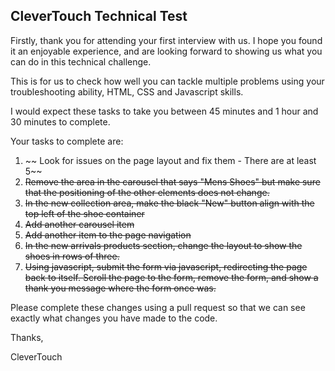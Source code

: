 ## CleverTouch Technical Test

Firstly, thank you for attending your first interview with us. I hope you found it an enjoyable
experience, and are looking forward to showing us what you can do in this technical challenge.

This is for us to check how well you can tackle multiple problems using your troubleshooting
ability, HTML, CSS and Javascript skills.

I would expect these tasks to take you between 45 minutes and 1 hour and 30 minutes to complete.

Your tasks to complete are:

1. ~~ Look for issues on the page layout and fix them - There are at least 5~~
2. ~~Remove the area in the carousel that says "Mens Shoes" but make sure that the positioning of
   the other elements does not change.~~
3. ~~In the new collection area, make the black "New" button align with the top left of the shoe
   container~~
4. ~~Add another carousel item~~
5. ~~Add another item to the page navigation~~
6. ~~In the new arrivals products section, change the layout to show the shoes in rows of three.~~
7. ~~Using javascript, submit the form via javascript, redirecting the page back to itself. Scroll
   the page to the form, remove the form, and show a thank you message where the form once was.~~

Please complete these changes using a pull request so that we can see exactly what changes you have
made to the code.

Thanks,

CleverTouch

